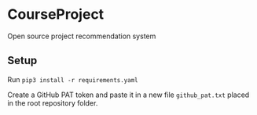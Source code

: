 # CourseProject

Open source project recommendation system

## Setup
Run `pip3 install -r requirements.yaml`

Create a GitHub PAT token and paste it in a new file `github_pat.txt` placed in the root repository folder.